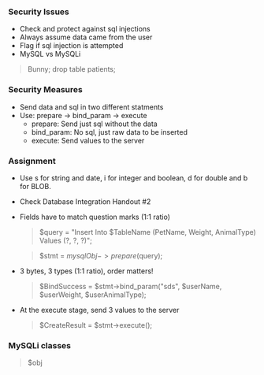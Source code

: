 ### Security Issues
- Check and protect against sql injections 
- Always assume data came from the user
- Flag if sql injection is attempted
- MySQL vs MySQLi
> Bunny; drop table patients; 

### Security Measures
- Send data and sql in two different statments
- Use: prepare -> bind_param -> execute
    - prepare: Send just sql without the data
    - bind_param: No sql, just raw data to be inserted 
    - execute: Send values to the server

### Assignment
- Use s for string and date, i for integer and boolean, d for double and b for BLOB.
- Check Database Integration Handout #2 
- Fields have to match question marks (1:1 ratio)
    > $query = "Insert Into $TableName (PetName, Weight, AnimalType) Values (?, ?, ?)";

    > $stmt = $mysqlObj->prepare($query);
- 3 bytes, 3 types (1:1 ratio), order matters!
    > $BindSuccess = $stmt->bind_param("sds", $userName, $userWeight, $userAnimalType);
- At the execute stage, send 3 values to the server
    > $CreateResult = $stmt->execute();

### MySQLi classes
> $obj

